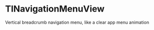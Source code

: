 TINavigationMenuView
====================

Vertical breadcrumb navigation menu, like a clear app menu animation
